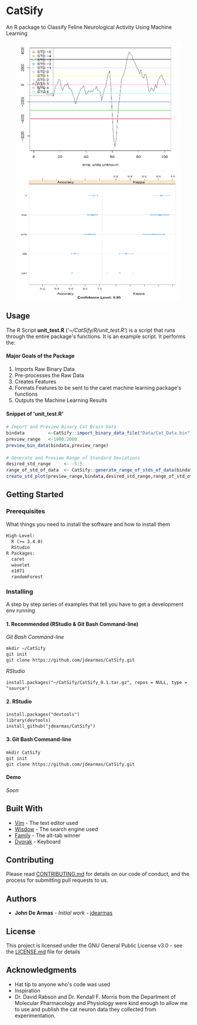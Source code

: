 # CatSify
An R package to Classify Feline Neurological Activity Using Machine Learning
<p align="center">
  <img src="https://github.com/jdearmas/CatSify/blob/master/man/figures/readme_title_image2.PNG" width="450" height="350">
  <img src="https://github.com/jdearmas/CatSify/blob/master/man/figures/readme_title_image.PNG" width="450" height="350">
</p>


## Usage
The R Script **unit_test.R** (*'~/CatSify/R/unit_test.R'*) is a script that runs through the entire package's functions. It is an example script. It performs the:
#### Major Goals of the Package
1. Imports Raw Binary Data
2. Pre-processes the Raw Data
3. Creates Features
4. Formats Features to be sent to the caret machine learning package's functions
5. Outputs the Machine Learning Results
#### Snippet of 'unit_test.R'
```R
# Import and Preview Binary Cat Brain Data
bindata         <-CatSify::import_binary_data_file("Data/Cat_Data.bin")
preview_range   <-1900:2000
preview_bin_data(bindata,preview_range)

# Generate and Preview Range of Standard Deviations
desired_std_range     <- -5:5
range_of_std_of_data  <- CatSify::generate_range_of_stds_of_data(bindata,desired_std_range)
create_std_plot(preview_range,bindata,desired_std_range,range_of_std_of_data)

```


## Getting Started
### Prerequisites

What things you need to install the software and how to install them

```
High-Level:
  R (>= 3.4.0)
  RStudio
R Packages:
  caret
  wavelet
  e1071
  randomForest
```

### Installing

A step by step series of examples that tell you have to get a development env running

#### 1. Recommended (RStudio & Git Bash Command-line)

  *Git Bash Command-line*
```
mkdir ~/CatSify
git init
git clone https://github.com/jdearmas/CatSify.git
```
  *RStudio*
```
install.packages("~/CatSify/CatSify_0.1.tar.gz", repos = NULL, type = "source")
```

#### 2. RStudio

```
install.packages("devtools")
library(devtools)
install_github("jdearmas/CatSify")
```

#### 3. Git Bash Command-line

```
mkdir CatSify
git init
git clone https://github.com/jdearmas/CatSify.git
```

#### Demo
*Soon*


## Built With
* [Vim](https://www.vim.org/) - The text editor used
* [Wisdow](http://www.google.com) - The search engine used
* [Family](https://stackoverflow.com) - The alt-tab winner
* [Dvorak](https://en.wikipedia.org/wiki/Dvorak_Simplified_Keyboard) - Keyboard

## Contributing

Please read [CONTRIBUTING.md](https://gist.github.com/PurpleBooth/b24679402957c63ec426) for details on our code of conduct, and the process for submitting pull requests to us.

## Authors

* **John De Armas** - *Initial work* - [jdearmas](https://github.com/jdearmas)

## License

This project is licensed under the GNU General Public License v3.0 - see the [LICENSE.md](LICENSE) file for details

## Acknowledgments

* Hat tip to anyone who's code was used
* Inspiration
* Dr. David Rabson and Dr. Kendall F. Morris from the Department of Molecular Pharmacology and Physiology were kind enough to allow me to use and publish the cat neuron data they collected from experimentation. 

